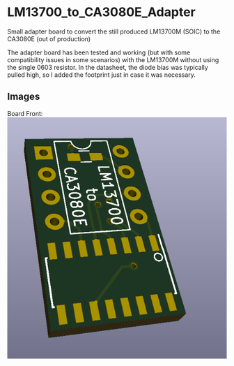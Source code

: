 # LM13700_to_CA3080E_Adapter
Small adapter board to convert the still produced LM13700M (SOIC) to the CA3080E (out of production)

The adapter board has been tested and working (but with some compatibility issues in some scenarios) with the LM13700M without using the single 0603 resistor. In the datasheet, the diode bias was typically pulled high, so I added the footprint just in case it was necessary.

## Images
Board Front:  
![Board Front](Images/BoardFront.png)
